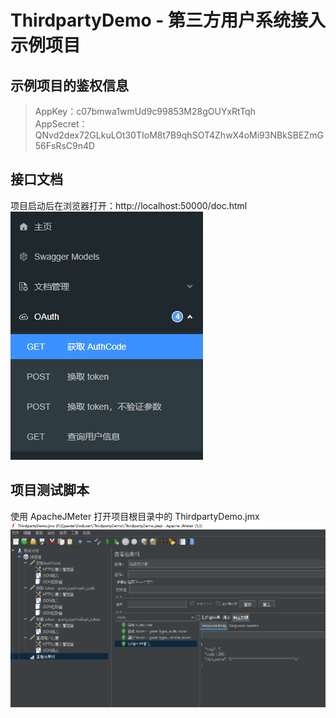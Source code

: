 # ThirdpartyDemo - 第三方用户系统接入示例项目

## 示例项目的鉴权信息
> AppKey：c07bmwa1wmUd9c99853M28gOUYxRtTqh  
> AppSecret：QNvd2dex72GLkuLOt30TIoM8t7B9qhSOT4ZhwX4oMi93NBkSBEZmG56FsRsC9n4D  

## 接口文档
项目启动后在浏览器打开：http://localhost:50000/doc.html  
![图片](1.png)


## 项目测试脚本
使用 ApacheJMeter 打开项目根目录中的 ThirdpartyDemo.jmx  
![图片](2.png)

